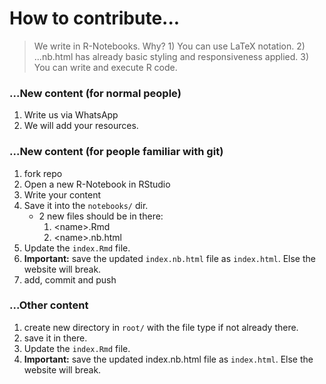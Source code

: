 # How to contribute...

> We write in R-Notebooks. Why? 1) You can use LaTeX notation. 2) ...nb.html has already basic styling and responsiveness applied. 3) You can write and execute R code.

### ...New content (for normal people)

1. Write us via WhatsApp
2. We will add your resources.

### ...New content (for people familiar with git)

1. fork repo
1. Open a new R-Notebook in RStudio
1. Write your content
1. Save it into the `notebooks/` dir.
   - 2 new files should be in there:
     1. \<name>.Rmd
     1. \<name>.nb.html
1. Update the `index.Rmd` file.
1. **Important:** save the updated `index.nb.html` file as `index.html`. Else the website will break.
1. add, commit and push

### ...Other content

1. create new directory in `root/` with the file type if not already there.
1. save it in there.
1. Update the `index.Rmd` file.
1. **Important:** save the updated index.nb.html file as `index.html`. Else the website will break.
